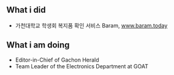 ## What i did
- 가천대학교 학생회 복지품 확인 서비스 Baram, www.baram.today

## What i am doing
- Editor-in-Chief of Gachon Herald
- Team Leader of the Electronics Department at GOAT
 
